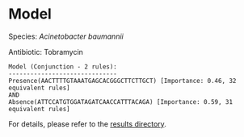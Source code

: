 
# Model

Species: *Acinetobacter baumannii*

Antibiotic: Tobramycin

```
Model (Conjunction - 2 rules):
------------------------------
Presence(AACTTTTGTAAATGAGCACGGGCTTCTTGCT) [Importance: 0.46, 32 equivalent rules]
AND
Absence(ATTCCATGTGGATAGATCAACCATTTACAGA) [Importance: 0.59, 31 equivalent rules]

```

For details, please refer to the [results directory](../../../../../results/scm_b/acinetobacter%20baumannii/tobramycin/repeat_4/).

